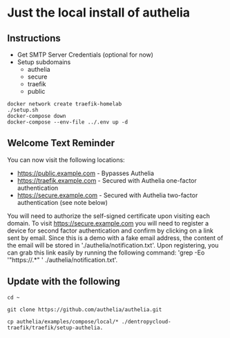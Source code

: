 # Just the local install of authelia

## Instructions

* Get SMTP Server Credentials (optional for now)
* Setup subdomains
  * authelia
  * secure
  * traefik
  * public

```
docker network create traefik-homelab
./setup.sh
docker-compose down
docker-compose --env-file ../.env up -d
```

## Welcome Text Reminder 

You can now visit the following locations:
- https://public.example.com - Bypasses Authelia
- https://traefik.example.com - Secured with Authelia one-factor authentication
- https://secure.example.com - Secured with Authelia two-factor authentication (see note below)

You will need to authorize the self-signed certificate upon visiting each domain.
To visit https://secure.example.com you will need to register a device for second factor authentication and confirm by clicking on a link sent by email. Since this is a demo with a fake email address, the content of the email will be stored in './authelia/notification.txt'.
Upon registering, you can grab this link easily by running the following command: 'grep -Eo '"https://.*" ' ./authelia/notification.txt'.

## Update with the following

```
cd ~

git clone https://github.com/authelia/authelia.git

cp authelia/examples/compose/local/* ./dentropycloud-traefik/traefik/setup-authelia.
```